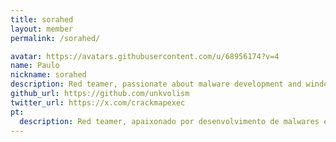 ```yaml
---
title: sorahed
layout: member
permalink: /sorahed/

avatar: https://avatars.githubusercontent.com/u/68956174?v=4
name: Paulo
nickname: sorahed
description: Red teamer, passionate about malware development and windows internals
github_url: https://github.com/unkvolism
twitter_url: https://x.com/crackmapexec
pt:
  description: Red teamer, apaixonado por desenvolvimento de malwares e windows internals.
---
```

